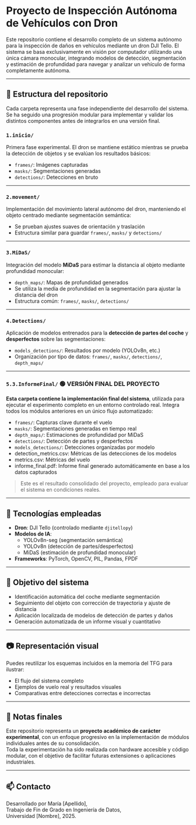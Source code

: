 # Proyecto de Inspección Autónoma de Vehículos con Dron

Este repositorio contiene el desarrollo completo de un sistema autónomo para la inspección de daños en vehículos mediante un dron DJI Tello. El sistema se basa exclusivamente en visión por computador utilizando una única cámara monocular, integrando modelos de detección, segmentación y estimación de profundidad para navegar y analizar un vehículo de forma completamente autónoma.

---

## 📁 Estructura del repositorio

Cada carpeta representa una fase independiente del desarrollo del sistema. Se ha seguido una progresión modular para implementar y validar los distintos componentes antes de integrarlos en una versión final.

### `1.inicio/`
Primera fase experimental. El dron se mantiene estático mientras se prueba la detección de objetos y se evalúan los resultados básicos:
- `frames/`: Imágenes capturadas
- `masks/`: Segmentaciones generadas
- `detections/`: Detecciones en bruto

---

### `2.movement/`
Implementación del movimiento lateral autónomo del dron, manteniendo el objeto centrado mediante segmentación semántica:
- Se prueban ajustes suaves de orientación y traslación
- Estructura similar para guardar `frames/`, `masks/` y `detections/`

---

### `3.MiDaS/`
Integración del modelo **MiDaS** para estimar la distancia al objeto mediante profundidad monocular:
- `depth_maps/`: Mapas de profundidad generados
- Se utiliza la media de profundidad en la segmentación para ajustar la distancia del dron
- Estructura común: `frames/`, `masks/`, `detections/`

---

### `4.Detections/`
Aplicación de modelos entrenados para la **detección de partes del coche** y **desperfectos** sobre las segmentaciones:
- `models_detections/`: Resultados por modelo (YOLOv8n, etc.)
- Organización por tipo de datos: `frames/`, `masks/`, `detections/`, `depth_maps/`

---

### `5.3.InformeFinal/` 🟢 **VERSIÓN FINAL DEL PROYECTO**
**Esta carpeta contiene la implementación final del sistema**, utilizada para ejecutar el experimento completo en un entorno controlado real. Integra todos los módulos anteriores en un único flujo automatizado:

- `frames/`: Capturas clave durante el vuelo
- `masks/`: Segmentaciones generadas en tiempo real
- `depth_maps/`: Estimaciones de profundidad por MiDaS
- `detections/`: Detección de partes y desperfectos
- `models_detections/`: Detecciones organizadas por modelo
- detection_metrics.csv: Métricas de las detecciones de los modelos
- metrics.csv: Métricas del vuelo
- informe_final.pdf: Informe final generado automáticamente en base a los datos capturados

> Este es el resultado consolidado del proyecto, empleado para evaluar el sistema en condiciones reales.

---

## 🔧 Tecnologías empleadas

- **Dron**: DJI Tello (controlado mediante `djitellopy`)
- **Modelos de IA**:
  - YOLOv8n-seg (segmentación semántica)
  - YOLOv8n (detección de partes/desperfectos)
  - MiDaS (estimación de profundidad monocular)
- **Frameworks**: PyTorch, OpenCV, PIL, Pandas, FPDF

---

## 📑 Objetivo del sistema

- Identificación automática del coche mediante segmentación
- Seguimiento del objeto con corrección de trayectoria y ajuste de distancia
- Aplicación localizada de modelos de detección de partes y daños
- Generación automatizada de un informe visual y cuantitativo

---

## 📷 Representación visual

Puedes reutilizar los esquemas incluidos en la memoria del TFG para ilustrar:
- El flujo del sistema completo
- Ejemplos de vuelo real y resultados visuales
- Comparativas entre detecciones correctas e incorrectas

---

## 📌 Notas finales

Este repositorio representa un **proyecto académico de carácter experimental**, con un enfoque progresivo en la implementación de módulos individuales antes de su consolidación.  
Toda la experimentación ha sido realizada con hardware accesible y código modular, con el objetivo de facilitar futuras extensiones o aplicaciones industriales.

---

## 📫 Contacto

Desarrollado por María [Apellido],  
Trabajo de Fin de Grado en Ingeniería de Datos,  
Universidad [Nombre], 2025.
